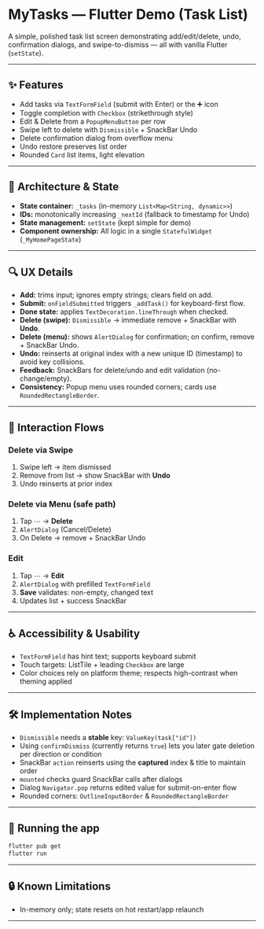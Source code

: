 # MyTasks — Flutter Demo (Task List)

A simple, polished task list screen demonstrating add/edit/delete, undo, confirmation dialogs, and swipe-to-dismiss — all with vanilla Flutter (`setState`).

---

## ✨ Features

* Add tasks via `TextFormField` (submit with Enter) or the ➕ icon
* Toggle completion with `Checkbox` (strikethrough style)
* Edit & Delete from a `PopupMenuButton` per row
* Swipe left to delete with `Dismissible` + SnackBar Undo
* Delete confirmation dialog from overflow menu
* Undo restore preserves list order
* Rounded `Card` list items, light elevation

---

## 🧱 Architecture & State

* **State container:** `_tasks` (in-memory `List<Map<String, dynamic>>`)
* **IDs:** monotonically increasing `_nextId` (fallback to timestamp for Undo)
* **State management:** `setState` (kept simple for demo)
* **Component ownership:** All logic in a single `StatefulWidget` (`_MyHomePageState`)

---

## 🔍 UX Details

* **Add:** trims input; ignores empty strings; clears field on add.
* **Submit:** `onFieldSubmitted` triggers `_addTask()` for keyboard-first flow.
* **Done state:** applies `TextDecoration.lineThrough` when checked.
* **Delete (swipe):** `Dismissible` → immediate remove + SnackBar with **Undo**.
* **Delete (menu):** shows `AlertDialog` for confirmation; on confirm, remove + SnackBar Undo.
* **Undo:** reinserts at original index with a new unique ID (timestamp) to avoid key collisions.
* **Feedback:** SnackBars for delete/undo and edit validation (no-change/empty).
* **Consistency:** Popup menu uses rounded corners; cards use `RoundedRectangleBorder`.

---

## 🧭 Interaction Flows

### Delete via Swipe

1. Swipe left → item dismissed
2. Remove from list → show SnackBar with **Undo**
3. Undo reinserts at prior index

### Delete via Menu (safe path)

1. Tap ⋯ → **Delete**
2. `AlertDialog` (Cancel/Delete)
3. On Delete → remove + SnackBar Undo

### Edit

1. Tap ⋯ → **Edit**
2. `AlertDialog` with prefilled `TextFormField`
3. **Save** validates: non-empty, changed text
4. Updates list + success SnackBar

---

## ♿ Accessibility & Usability

* `TextFormField` has hint text; supports keyboard submit
* Touch targets: ListTile + leading `Checkbox` are large
* Color choices rely on platform theme; respects high-contrast when theming applied
---

## 🛠️ Implementation Notes

* `Dismissible` needs a **stable** key: `ValueKey(task["id"])`
* Using `confirmDismiss` (currently returns `true`) lets you later gate deletion per direction or condition
* SnackBar `action` reinserts using the **captured** index & title to maintain order
* `mounted` checks guard SnackBar calls after dialogs
* Dialog `Navigator.pop` returns edited value for submit-on-enter flow
* Rounded corners: `OutlineInputBorder` & `RoundedRectangleBorder`

---

## 🚀 Running the app

```bash
flutter pub get
flutter run 
```

---

## 🔒 Known Limitations

* In-memory only; state resets on hot restart/app relaunch
---
